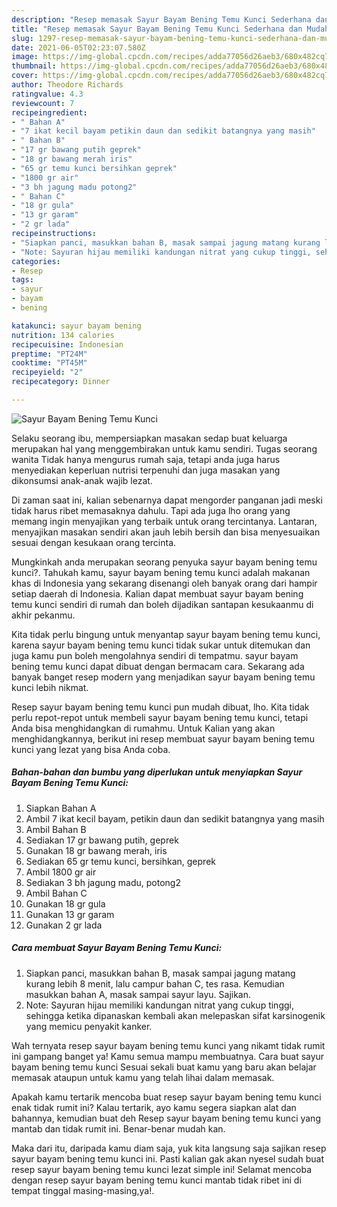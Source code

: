 ```yaml
---
description: "Resep memasak Sayur Bayam Bening Temu Kunci Sederhana dan Mudah Dibuat"
title: "Resep memasak Sayur Bayam Bening Temu Kunci Sederhana dan Mudah Dibuat"
slug: 1297-resep-memasak-sayur-bayam-bening-temu-kunci-sederhana-dan-mudah-dibuat
date: 2021-06-05T02:23:07.580Z
image: https://img-global.cpcdn.com/recipes/adda77056d26aeb3/680x482cq70/sayur-bayam-bening-temu-kunci-foto-resep-utama.jpg
thumbnail: https://img-global.cpcdn.com/recipes/adda77056d26aeb3/680x482cq70/sayur-bayam-bening-temu-kunci-foto-resep-utama.jpg
cover: https://img-global.cpcdn.com/recipes/adda77056d26aeb3/680x482cq70/sayur-bayam-bening-temu-kunci-foto-resep-utama.jpg
author: Theodore Richards
ratingvalue: 4.3
reviewcount: 7
recipeingredient:
- " Bahan A"
- "7 ikat kecil bayam petikin daun dan sedikit batangnya yang masih"
- " Bahan B"
- "17 gr bawang putih geprek"
- "18 gr bawang merah iris"
- "65 gr temu kunci bersihkan geprek"
- "1800 gr air"
- "3 bh jagung madu potong2"
- " Bahan C"
- "18 gr gula"
- "13 gr garam"
- "2 gr lada"
recipeinstructions:
- "Siapkan panci, masukkan bahan B, masak sampai jagung matang kurang lebih 8 menit, lalu campur bahan C, tes rasa. Kemudian masukkan bahan A, masak sampai sayur layu. Sajikan."
- "Note: Sayuran hijau memiliki kandungan nitrat yang cukup tinggi, sehingga ketika dipanaskan kembali akan melepaskan sifat karsinogenik yang memicu penyakit kanker."
categories:
- Resep
tags:
- sayur
- bayam
- bening

katakunci: sayur bayam bening 
nutrition: 134 calories
recipecuisine: Indonesian
preptime: "PT24M"
cooktime: "PT45M"
recipeyield: "2"
recipecategory: Dinner

---
```



![Sayur Bayam Bening Temu Kunci](https://img-global.cpcdn.com/recipes/adda77056d26aeb3/680x482cq70/sayur-bayam-bening-temu-kunci-foto-resep-utama.jpg)

Selaku seorang ibu, mempersiapkan masakan sedap buat keluarga merupakan hal yang menggembirakan untuk kamu sendiri. Tugas seorang  wanita Tidak hanya mengurus rumah saja, tetapi anda juga harus menyediakan keperluan nutrisi terpenuhi dan juga masakan yang dikonsumsi anak-anak wajib lezat.

Di zaman  saat ini, kalian sebenarnya dapat mengorder panganan jadi meski tidak harus ribet memasaknya dahulu. Tapi ada juga lho orang yang memang ingin menyajikan yang terbaik untuk orang tercintanya. Lantaran, menyajikan masakan sendiri akan jauh lebih bersih dan bisa menyesuaikan sesuai dengan kesukaan orang tercinta. 



Mungkinkah anda merupakan seorang penyuka sayur bayam bening temu kunci?. Tahukah kamu, sayur bayam bening temu kunci adalah makanan khas di Indonesia yang sekarang disenangi oleh banyak orang dari hampir setiap daerah di Indonesia. Kalian dapat membuat sayur bayam bening temu kunci sendiri di rumah dan boleh dijadikan santapan kesukaanmu di akhir pekanmu.

Kita tidak perlu bingung untuk menyantap sayur bayam bening temu kunci, karena sayur bayam bening temu kunci tidak sukar untuk ditemukan dan juga kamu pun boleh mengolahnya sendiri di tempatmu. sayur bayam bening temu kunci dapat dibuat dengan bermacam cara. Sekarang ada banyak banget resep modern yang menjadikan sayur bayam bening temu kunci lebih nikmat.

Resep sayur bayam bening temu kunci pun mudah dibuat, lho. Kita tidak perlu repot-repot untuk membeli sayur bayam bening temu kunci, tetapi Anda bisa menghidangkan di rumahmu. Untuk Kalian yang akan menghidangkannya, berikut ini resep membuat sayur bayam bening temu kunci yang lezat yang bisa Anda coba.

<!--inarticleads1-->

##### Bahan-bahan dan bumbu yang diperlukan untuk menyiapkan Sayur Bayam Bening Temu Kunci:

1. Siapkan  Bahan A
1. Ambil 7 ikat kecil bayam, petikin daun dan sedikit batangnya yang masih
1. Ambil  Bahan B
1. Sediakan 17 gr bawang putih, geprek
1. Gunakan 18 gr bawang merah, iris
1. Sediakan 65 gr temu kunci, bersihkan, geprek
1. Ambil 1800 gr air
1. Sediakan 3 bh jagung madu, potong2
1. Ambil  Bahan C
1. Gunakan 18 gr gula
1. Gunakan 13 gr garam
1. Gunakan 2 gr lada




<!--inarticleads2-->

##### Cara membuat Sayur Bayam Bening Temu Kunci:

1. Siapkan panci, masukkan bahan B, masak sampai jagung matang kurang lebih 8 menit, lalu campur bahan C, tes rasa. Kemudian masukkan bahan A, masak sampai sayur layu. Sajikan.
1. Note: Sayuran hijau memiliki kandungan nitrat yang cukup tinggi, sehingga ketika dipanaskan kembali akan melepaskan sifat karsinogenik yang memicu penyakit kanker.




Wah ternyata resep sayur bayam bening temu kunci yang nikamt tidak rumit ini gampang banget ya! Kamu semua mampu membuatnya. Cara buat sayur bayam bening temu kunci Sesuai sekali buat kamu yang baru akan belajar memasak ataupun untuk kamu yang telah lihai dalam memasak.

Apakah kamu tertarik mencoba buat resep sayur bayam bening temu kunci enak tidak rumit ini? Kalau tertarik, ayo kamu segera siapkan alat dan bahannya, kemudian buat deh Resep sayur bayam bening temu kunci yang mantab dan tidak rumit ini. Benar-benar mudah kan. 

Maka dari itu, daripada kamu diam saja, yuk kita langsung saja sajikan resep sayur bayam bening temu kunci ini. Pasti kalian gak akan nyesel sudah buat resep sayur bayam bening temu kunci lezat simple ini! Selamat mencoba dengan resep sayur bayam bening temu kunci mantab tidak ribet ini di tempat tinggal masing-masing,ya!.

